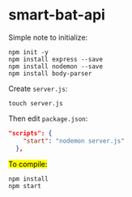 # smart-bat-api

Simple note to initialize:

```
npm init -y
npm install express --save
npm install nodemon --save
npm install body-parser
```
Create `server.js`:

```
touch server.js
```

Then edit `package.json`:

```json
"scripts": {
    "start": "nodemon server.js"
  },
```

<mark> To compile:</mark>

```
npm install
npm start
```
